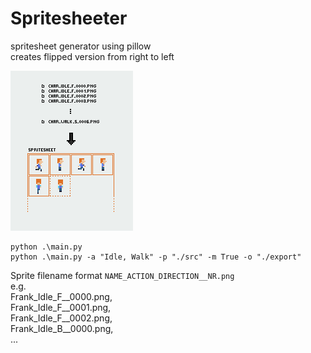 # Spritesheeter
spritesheet generator using pillow  
creates flipped version from right to left

![preview](preview.png?raw=true "create spritesheet")

```
python .\main.py
python .\main.py -a "Idle, Walk" -p "./src" -m True -o "./export"
```
Sprite filename format ```NAME_ACTION_DIRECTION__NR.png```  
e.g.  
Frank_Idle_F__0000.png,  
Frank_Idle_F__0001.png,  
Frank_Idle_F__0002.png,  
Frank_Idle_B__0000.png,  
...
